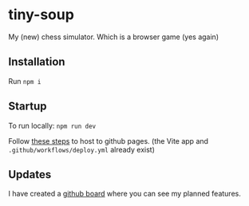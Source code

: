 # tiny-soup
My (new) chess simulator. Which is a browser game (yes again)

## Installation

Run `npm i`

## Startup

To run locally: `npm run dev`

Follow [these steps](https://github.com/sitek94/vite-deploy-demo) to host to github pages. (the Vite app and `.github/workflows/deploy.yml` already exist)

## Updates

I have created a [github board](https://github.com/users/oldmartijntje/projects/2/views/1) where you can see my planned features.